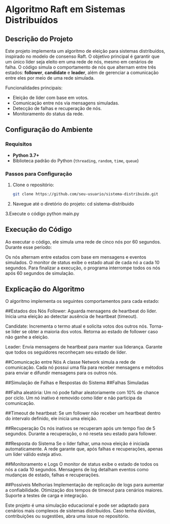 # Algoritmo Raft em Sistemas Distribuídos

## Descrição do Projeto

Este projeto implementa um algoritmo de eleição para sistemas distribuídos, inspirado no modelo de consenso Raft. O objetivo principal é garantir que um único líder seja eleito em uma rede de nós, mesmo em cenários de falha. O código simula o comportamento de nós que alternam entre três estados: **follower**, **candidate** e **leader**, além de gerenciar a comunicação entre eles por meio de uma rede simulada.

Funcionalidades principais:
- Eleição de líder com base em votos.
- Comunicação entre nós via mensagens simuladas.
- Detecção de falhas e recuperação de nós.
- Monitoramento do status da rede.

## Configuração do Ambiente

### Requisitos

- **Python 3.7+**
- Biblioteca padrão do Python (`threading`, `random`, `time`, `queue`)

### Passos para Configuração

1. Clone o repositório:
   ```bash
   git clone https://github.com/seu-usuario/sistema-distribuido.git
   
2. Navegue até o diretório do projeto:
   cd sistema-distribuido
   
3.Execute o código
   python main.py

## Execução do Código
Ao executar o código, ele simula uma rede de cinco nós por 60 segundos. Durante esse período:

Os nós alternam entre estados com base em mensagens e eventos simulados.
O monitor de status exibe o estado atual de cada nó a cada 10 segundos.
Para finalizar a execução, o programa interrompe todos os nós após 60 segundos de simulação.

## Explicação do Algoritmo
O algoritmo implementa os seguintes comportamentos para cada estado:

##Estados dos Nós
Follower:
Aguarda mensagens de heartbeat do líder.
Inicia uma eleição ao detectar ausência de heartbeat (timeout).

Candidate:
Incrementa o termo atual e solicita votos dos outros nós.
Torna-se líder se obter a maioria dos votos.
Retorna ao estado de follower caso não ganhe a eleição.

Leader:
Envia mensagens de heartbeat para manter sua liderança.
Garante que todos os seguidores reconheçam seu estado de líder.

##Comunicação entre Nós
A classe Network simula a rede de comunicação. Cada nó possui uma fila para receber mensagens e métodos para enviar e difundir mensagens para os outros nós.

##Simulação de Falhas e Respostas do Sistema
##Falhas Simuladas

##Falha aleatória:
Um nó pode falhar aleatoriamente com 10% de chance por ciclo.
Um nó inativo é removido como líder e não participa da comunicação.

##Timeout de heartbeat:
Se um follower não receber um heartbeat dentro do intervalo definido, ele inicia uma eleição.

##Recuperação
Os nós inativos se recuperam após um tempo fixo de 5 segundos.
Durante a recuperação, o nó reseta seu estado para follower.

##Resposta do Sistema
Se o líder falhar, uma nova eleição é iniciada automaticamente.
A rede garante que, após falhas e recuperações, apenas um líder válido esteja ativo.

##Monitoramento e Logs
O monitor de status exibe o estado de todos os nós a cada 10 segundos.
Mensagens de log detalham eventos como mudanças de estado, falhas e recuperações.

##Possíveis Melhorias
Implementação de replicação de logs para aumentar a confiabilidade.
Otimização dos tempos de timeout para cenários maiores.
Suporte a testes de carga e integração.

Este projeto é uma simulação educacional e pode ser adaptado para cenários mais complexos de sistemas distribuídos. Caso tenha dúvidas, contribuições ou sugestões, abra uma issue no repositório.
